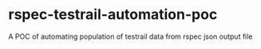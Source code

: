 # rspec-testrail-automation-poc
A POC of automating population of testrail data from rspec json output file
